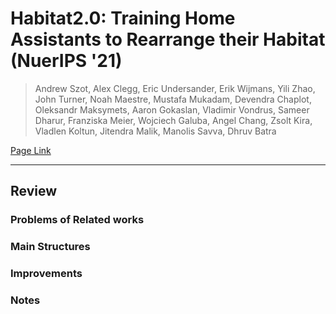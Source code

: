 # Habitat2.0: Training Home Assistants to Rearrange their Habitat (NuerIPS '21)

> Andrew Szot, Alex Clegg, Eric Undersander, Erik Wijmans, Yili Zhao, John Turner, Noah Maestre, Mustafa Mukadam, Devendra Chaplot, 
Oleksandr Maksymets, Aaron Gokaslan, Vladimir Vondrus, Sameer Dharur, Franziska Meier, Wojciech Galuba, Angel Chang, Zsolt Kira,
Vladlen Koltun, Jitendra Malik, Manolis Savva, Dhruv Batra

[Page Link](https://github.com/facebookresearch/habitat-sim)  

---
## Review
### Problems of Related works


### Main Structures

### Improvements



### Notes


